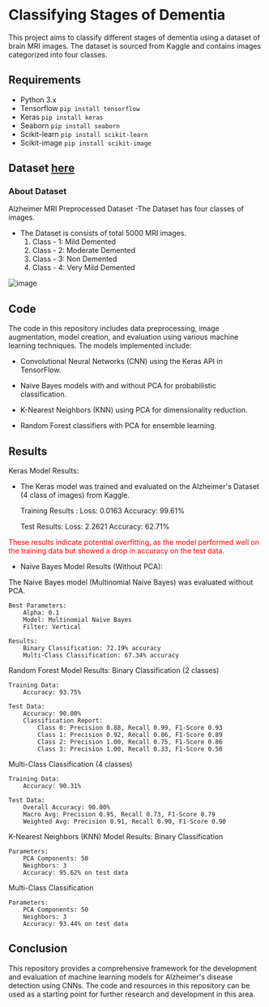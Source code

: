 # Classifying Stages of Dementia

This project aims to classify different stages of dementia using a dataset of brain MRI images. The dataset is sourced from Kaggle and contains images categorized into four classes.
## Requirements
- Python 3.x 
- Tensorflow   ```pip install tensorflow```
- Keras        ```pip install keras```
- Seaborn      ```pip install seaborn```
- Scikit-learn ```pip install scikit-learn```
- Scikit-image ```pip install scikit-image```
  

## Dataset [here](https://www.kaggle.com/datasets/tourist55/alzheimers-dataset-4-class-of-images)
### About Dataset
Alzheimer MRI Preprocessed Dataset 
-The Dataset has four classes of images.
- The Dataset is consists of total 5000 MRI images.
  1. Class - 1: Mild Demented 
  2. Class - 2: Moderate Demented 
  3. Class - 3: Non Demented 
  4. Class - 4: Very Mild Demented


![image](https://github.com/ChaimaaeMsaad/Data-Science/assets/171491301/62c451c5-ed9d-4499-b19d-dab109464de4)
 



## Code
The code in this repository includes data preprocessing, image augmentation, model creation, and evaluation using various machine learning techniques. The models implemented include:

  * Convolutional Neural Networks (CNN) using the Keras API in TensorFlow.

  *  Naive Bayes models with and without PCA for probabilistic classification.

  *  K-Nearest Neighbors (KNN) using PCA for dimensionality reduction.

  *  Random Forest classifiers with PCA for ensemble learning.

## Results
Keras Model Results:

* The Keras model was trained and evaluated on the Alzheimer's Dataset (4 class of images) from Kaggle.

    Training Results :
        Loss: 0.0163
        Accuracy: 99.61%

    Test Results:
        Loss: 2.2621
        Accuracy: 62.71%

<font color="red"> These results indicate potential overfitting, as the model performed well on the training data but showed a drop in accuracy on the test data.</font>


* Naive Bayes Model Results (Without PCA):

The Naive Bayes model (Multinomial Naive Bayes) was evaluated without PCA.

    Best Parameters:
        Alpha: 0.1
        Model: Multinomial Naive Bayes
        Filter: Vertical

    Results:
        Binary Classification: 72.19% accuracy
        Multi-Class Classification: 67.34% accuracy

Random Forest Model Results:
Binary Classification (2 classes)

    Training Data:
        Accuracy: 93.75%

    Test Data:
        Accuracy: 90.00%
        Classification Report:
            Class 0: Precision 0.88, Recall 0.99, F1-Score 0.93
            Class 1: Precision 0.92, Recall 0.86, F1-Score 0.89
            Class 2: Precision 1.00, Recall 0.75, F1-Score 0.86
            Class 3: Precision 1.00, Recall 0.33, F1-Score 0.50

Multi-Class Classification (4 classes)

    Training Data:
        Accuracy: 90.31%

    Test Data:
        Overall Accuracy: 90.00%
        Macro Avg: Precision 0.95, Recall 0.73, F1-Score 0.79
        Weighted Avg: Precision 0.91, Recall 0.90, F1-Score 0.90

K-Nearest Neighbors (KNN) Model Results:
Binary Classification

    Parameters:
        PCA Components: 50
        Neighbors: 3
        Accuracy: 95.62% on test data

Multi-Class Classification

    Parameters:
        PCA Components: 50
        Neighbors: 3
        Accuracy: 93.44% on test data


## Conclusion
This repository provides a comprehensive framework for the development and evaluation of machine learning models for Alzheimer's disease detection using CNNs. The code and resources in this repository can be used as a starting point for further research and development in this area.
